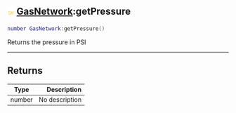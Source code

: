 ## ![shared](../../.gitbook/assets/shared.png) [GasNetwork](./readme/gasnetwork.md):getPressure

```lua
number GasNetwork:getPressure()
```

Returns the pressure in PSI

------
## Returns

| Type   | Description |
| ------ | ----------: |
| number | No description |

